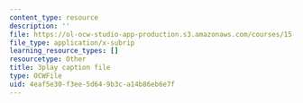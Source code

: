 ```yaml
---
content_type: resource
description: ''
file: https://ol-ocw-studio-app-production.s3.amazonaws.com/courses/15-879-research-seminar-in-system-dynamics-spring-2014/4eaf5e30f3ee5d649b3ca14b86eb6e7f_pPqI5LbC96Y.vtt
file_type: application/x-subrip
learning_resource_types: []
resourcetype: Other
title: 3play caption file
type: OCWFile
uid: 4eaf5e30-f3ee-5d64-9b3c-a14b86eb6e7f
---
```

